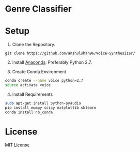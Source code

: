 Genre Classifier
=====================================

Setup
=====================================

1. Clone the Repository.
```shell
git clone https://github.com/anshulshah96/Voice-Synthesizer/
```

2. Install [Anaconda](https://www.continuum.io/downloads#linux). Preferably Python 2.7.

3. Create Conda Environment
```bash
conda create --name voice python=2.7
source activate voice
```

4. Install Requirements
```bash
sudo apt-get install python-pyaudio
pip install numpy scipy matplotlib sklearn
conda install nb_conda
```

License
=========
[MIT License](https://anshul.mit-license.org/)
